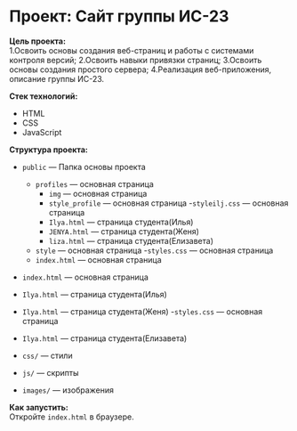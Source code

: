 # Проект: Сайт группы ИС-23

**Цель проекта:**  
1.Освоить основы создания веб-страниц и работы с системами контроля версий;
2.Освоить навыки привязки страниц;
3.Освоить основы создания простого сервера;
4.Реализация веб-приложения, описание группы ИС-23.

**Стек технологий:**  
- HTML
- CSS
- JavaScript

**Структура проекта:**  
- `public` — Папка основы проекта
  - `profiles` — основная страница
    - `img` — основная страница
    - `style_profile` — основная страница
       -`styleilj.css` — основная страница
    - `Ilya.html` — страница студента(Илья)
    - `JENYA.html` — страница студента(Женя)
    - `liza.html` — страница студента(Елизавета)
  - `style` — основная страница
    -`styles.css` — основная страница
  - `index.html` — основная страница
- `index.html` — основная страница
- `Ilya.html`  — страница студента(Илья)
- `Ilya.html`  — страница студента(Женя)
 -`styles.css` — основная страница
  
- `Ilya.html`  — страница студента(Елизавета)
- `css/` — стили  
- `js/` — скрипты  
- `images/` — изображения

**Как запустить:**  
Откройте `index.html` в браузере.
